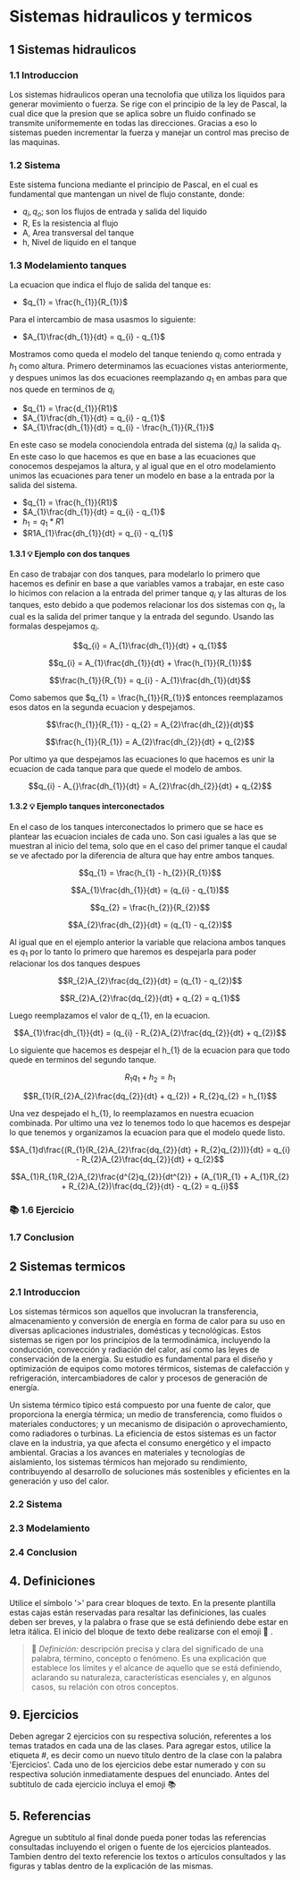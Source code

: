 # Sistemas hidraulicos y termicos

## 1 Sistemas hidraulicos 
### 1.1 Introduccion

Los sistemas hidraulicos operan una tecnolofia que utiliza los liquidos para generar movimiento o fuerza. Se rige con el principio de la ley de Pascal, la cual dice que la presion que se aplica sobre un fluido confinado se transmite uniformemente en todas las direcciones. Gracias a eso lo sistemas pueden incrementar la fuerza y manejar un control mas preciso de las maquinas.

### 1.2 Sistema

Este sistema funciona mediante el principio de Pascal, en el cual es fundamental que mantengan un nivel de flujo constante, donde:
  - $q_{i}, q_{o}$; son los flujos de entrada y salida del liquido 
  - R, Es la resistencia al flujo
  - A, Area transversal del tanque
  - h, Nivel de liquido en el tanque  

### 1.3 Modelamiento tanques

La ecuacion que indica el flujo de salida del tanque es:

 - $q_{1} = \frac{h_{1}}{R_{1}}$

Para el intercambio de masa usasmos lo siguiente:

 - $A_{1}\frac{dh_{1}}{dt} = q_{i} - q_{1}$

Mostramos como queda el modelo del tanque teniendo $q_{i}$ como entrada y $h_{1}$ como altura. Primero determinamos las ecuaciones vistas anteriormente, y despues unimos las dos ecuaciones reemplazando $q_{1}$ en ambas para que nos quede en terminos de $q_{i}$ 

- $q_{1} = \frac{d_{1}}{R1}$
- $A_{1}\frac{dh_{1}}{dt} = q_{i} - q_{1}$
- $A_{1}\frac{dh_{1}}{dt} = q_{i} - \frac{h_{1}}{R_{1}}$

En este caso se modela conociendola entrada del sistema $(q_{i})$ la salida $q_{1}$. En este caso lo que hacemos es que en base a las ecuaciones que conocemos despejamos la altura, y al igual que en el otro modelamiento unimos las ecuaciones para tener un modelo en base a la entrada por la salida del sistema.

- $q_{1} = \frac{h_{1}}{R1}$
- $A_{1}\frac{dh_{1}}{dt} = q_{i} - q_{1}$
- $h_{1} = q_{1}*R1$
- $R1A_{1}\frac{dh_{1}}{dt} = q_{i} - q_{1}$ 
 
#### 1.3.1 💡 Ejemplo con dos tanques

En caso de trabajar con dos tanques, para modelarlo lo primero que hacemos es definir en base a que variables vamos a trabajar, en este caso lo hicimos con relacion a la entrada del primer tanque $q_{i}$ y las alturas de los tanques, esto debido a que podemos relacionar los dos sistemas con $q_{1}$, la cual es la salida del primer tanque y la entrada del segundo. Usando las formalas despejamos $q_{i}$.

$$q_{i} = A_{1}\frac{dh_{1}}{dt} + q_{1}$$

$$q_{i} = A_{1}\frac{dh_{1}}{dt} + \frac{h_{1}}{R_{1}}$$

$$\frac{h_{1}}{R_{1}} = q_{i} - A_{1}\frac{dh_{1}}{dt}$$

Como sabemos que $q_{1} = \frac{h_{1}}{R_{1}}$ entonces reemplazamos esos datos en la segunda ecuacion y despejamos.

$$\frac{h_{1}}{R_{1}} - q_{2} = A_{2}\frac{dh_{2}}{dt}$$

$$\frac{h_{1}}{R_{1}} = A_{2}\frac{dh_{2}}{dt} + q_{2}$$

Por ultimo ya que despejamos las ecuaciones lo que hacemos es unir la ecuacion de cada tanque para que quede el modelo de ambos.

$$q_{i} - A_{}\frac{dh_{1}}{dt} = A_{2}\frac{dh_{2}}{dt} + q_{2}$$

#### 1.3.2 💡 Ejemplo tanques interconectados

En el caso de los tanques interconectados lo primero que se hace es plantear las ecuacion inciales de cada uno. Son casi iguales a las que se muestran al inicio del tema, solo que en el caso del primer tanque el caudal se ve afectado por la diferencia de altura que hay entre ambos tanques.

$$q_{1} = \frac{h_{1} - h_{2}}{R_{1}}$$

$$A_{1}\frac{dh_{1}}{dt} = (q_{i} - q_{1})$$

$$q_{2} = \frac{h_{2}}{R_{2}}$$

$$A_{2}\frac{dh_{2}}{dt} = (q_{1} - q_{2})$$

Al igual que en el ejemplo anterior la variable que relaciona ambos tanques es $q_{1}$ por lo tanto lo primero que haremos es despejarla para poder relacionar los dos tanques despues

$$R_{2}A_{2}\frac{dq_{2}}{dt} = (q_{1} - q_{2})$$

$$R_{2}A_{2}\frac{dq_{2}}{dt} + q_{2} = q_{1}$$

Luego reemplazamos el valor de q_{1}, en la ecuacion. 

$$A_{1}\frac{dh_{1}}{dt} = (q_{i} - R_{2}A_{2}\frac{dq_{2}}{dt} + q_{2})$$

Lo siguiente que hacemos es despejar el h_{1} de la ecuacion para que todo quede en terminos del segundo tanque.

$$R_{1}q_{1} + h_{2} = h_{1}$$

$$R_{1}(R_{2}A_{2}\frac{dq_{2}}{dt} + q_{2}) + R_{2}q_{2} = h_{1}$$

Una vez despejado el h_{1}, lo reemplazamos en nuestra ecuacion combinada. Por ultimo una vez lo tenemos todo lo que hacemos es despejar lo que tenemos y organizamos la ecuacion para que el modelo quede listo. 

$$A_{1}d\frac{(R_{1}(R_{2}A_{2}\frac{dq_{2}}{dt} + R_{2}q_{2}))}{dt} = q_{i} - R_{2}A_{2}\frac{dq_{2}}{dt} + q_{2}$$

$$A_{1}R_{1}R_{2}A_{2}\frac{d^{2}q_{2}}{dt^{2}} + (A_{1}R_{1} + A_{1}R_{2} + R_{2}A_{2})\frac{dq_{2}}{dt} - q_{2} = q_{i}$$



### 📚 1.6 Ejercicio
### 1.7 Conclusion


## 2 Sistemas termicos
### 2.1 Introduccion 


Los sistemas térmicos son aquellos que involucran la transferencia, almacenamiento y conversión de energía en forma de calor para su uso en diversas aplicaciones industriales, domésticas y tecnológicas. Estos sistemas se rigen por los principios de la termodinámica, incluyendo la conducción, convección y radiación del calor, así como las leyes de conservación de la energía. Su estudio es fundamental para el diseño y optimización de equipos como motores térmicos, sistemas de calefacción y refrigeración, intercambiadores de calor y procesos de generación de energía.

Un sistema térmico típico está compuesto por una fuente de calor, que proporciona la energía térmica; un medio de transferencia, como fluidos o materiales conductores; y un mecanismo de disipación o aprovechamiento, como radiadores o turbinas. La eficiencia de estos sistemas es un factor clave en la industria, ya que afecta el consumo energético y el impacto ambiental. Gracias a los avances en materiales y tecnologías de aislamiento, los sistemas térmicos han mejorado su rendimiento, contribuyendo al desarrollo de soluciones más sostenibles y eficientes en la generación y uso del calor.

### 2.2 Sistema
### 2.3 Modelamiento
### 2.4 Conclusion 
 





## 4. Definiciones
Utilice el símbolo '>' para crear bloques de texto. En la presente plantilla estas cajas están reservadas para resaltar las definiciones, las cuales deben ser breves, y la palabra o frase que se está definiendo debe estar en letra itálica. El inicio del bloque de texto debe realizarse con el emoji 🔑 .
>🔑 *Definición:* descripción precisa y clara del significado de una palabra, término, concepto o fenómeno. Es una explicación que establece los límites y el alcance de aquello que se está definiendo, aclarando su naturaleza, características esenciales y, en algunos casos, su relación con otros conceptos.



## 9. Ejercicios
Deben agregar 2 ejercicios con su respectiva solución, referentes a los temas tratados en cada una de las clases. Para agregar estos, utilice la etiqueta #, es decir como un nuevo título dentro de la clase con la palabra 'Ejercicios'. Cada uno de los ejercicios debe estar numerado y con su respectiva solución inmediatamente despues del enunciado. Antes del subtitulo de cada ejercicio incluya el emoji 📚


## 5. Referencias
Agregue un subtítulo al final donde pueda poner todas las referencias consultadas incluyendo el origen o fuente de los ejercicios planteados. Tambien dentro del texto referencie los textos o artículos consultados y las figuras y tablas dentro de la explicación de las mismas.
